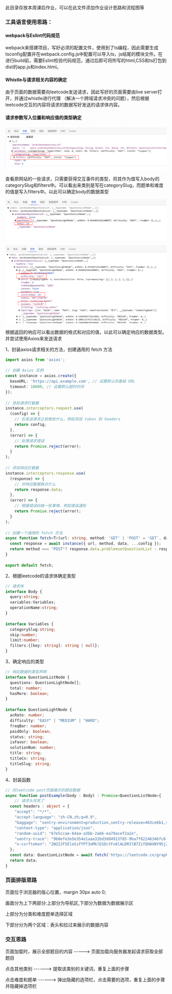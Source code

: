 此目录存放本周课后作业，可以在此文件添加作业设计思路和流程图等

### 工具语言使用思路：

#### webpack与Eslint代码规范

webpack来搭建项目，写好必须的配置文件，使用到了ts编程，因此需要生成tsconfig配置并在webpack.config.js中配置可以导入ts，js结尾的模块文件。在进行build前，需要Eslint检验代码规范，通过后即可将所写的html,CSS和ts打包到dist的app.js和index.html。

#### Whistle与请求相关内容的确定

由于页面的数据需要向leetcode发送请求，因此写好的页面需要由live server打开，并通过whistle进行代理
（解决一个跨域请求冲突的问题），然后根据leetcode交互的内容将请求的数据写好发送的请求体内容。 



#### 请求参数写入位置和响应值的类型确定

![72136578628](./assert/1721365786281.png)

查看原网站的一些请求，只需要获得交互事件的类型，将其作为值写入body的categorySlug和filters中。可以看出来类别是写在categorySlug，而题单和难度的值是写入filters中。以此可以确定body的数据类型

![72136609345](./assert/1721366093453.png)

![72136619433](./assert/1721366194335.png)



根据返回的响应可以看出数据的格式和对应的值，以此可以确定响应的数据类型。并尝试使用Axios来发送请求

1、封装axios请求相关的方法，创建通用的 fetch 方法

```ts
import axios from 'axios';

// 创建 Axios 实例
const instance = axios.create({
  baseURL: 'https://api.example.com', // 设置默认的基础 URL
  timeout: 10000, // 设置默认超时时间
});

// 添加请求拦截器
instance.interceptors.request.use(
  (config) => {
    // 在发送请求之前做些什么，例如添加 token 到 headers
    return config;
  },
  (error) => {
    // 处理请求错误
    return Promise.reject(error);
  }
);

// 添加响应拦截器
instance.interceptors.response.use(
  (response) => {
    // 对响应数据做点什么
    return response.data;
  },
  (error) => {
    // 根据错误码做一些事情，例如错误通知
    return Promise.reject(error);
  }
);

// 创建一个通用的 fetch 方法
async function fetch<T>(url: string, method: 'GET' | 'POST' = 'GET', data?: object, config?: object): Promise<T> {
  const response = await instance({ url, method, data, ...config });
  return method === "POST"? response.data.problemsetQuestionList : response;
}

export default fetch;
```

2、根据leetcode的请求体确定类型

```ts
// 请求体
interface Body {
  query:string;
  variables:Variables;
  operationName:string;
}

interface Variables {
  categorySlug:string;
  skip:number;
  limit:number;
  filters:{[key: string]: string | null};
}
```

3、确定响应的类型

```ts
// 响应数据的类型声明
interface QuestionListNode {
  questions: QuestionLightNode[];
  total: number;
  hasMore: boolean;
}

interface QuestionLightNode {
  acRate: number;
  difficulty: "EASY" | "MEDIUM" | "HARD";
  freqBar: number;
  paidOnly: boolean;
  status: string;
  isFavor: boolean;
  solutionNum: number;
  title: string;
  titleCn: string;
  titleSlug: string;
}
```

4、封装函数

```ts
// 向leetcode post页面展示的题目数据
async function postExample(body : Body) : Promise<QuestionListNode>{
    // 请求头写死了
  const headers : object = {
    "accept": "*/*",
    "accept-language": "zh-CN,zh;q=0.9",
    "baggage": "sentry-environment=production,sentry-release=463ce6b1,sentry-transaction=%2Fproblemset%2F%5B%5B...slug%5D%5D,sentry-public_key=1595090ae2f831f9e65978be5851f865,sentry-trace_id=9b0efe3e5e354e1aaa32bd3d84913f85,sentry-sample_rate=0.03",
    "content-type": "application/json",
    "random-uuid": "67e5ccae-64aa-a3bb-2a66-ea79acef2a2e",
    "sentry-trace": "9b0efe3e5e354e1aaa32bd3d84913f85-9ba7f8224634bfc6-0",
    "x-csrftoken": "2W2ZJF5EleSiFYPT3oMklD1DctFx6lALDR3lB7ZifQHAXNY95jZDqrf3OpckK7ed",
  };
  const data: QuestionListNode = await fetch('https://leetcode.cn/graphql/', 'POST', body, headers);
  return data;
}
```


### 页面排版思路

页面位于浏览器的版心位置，margin 30px auto 0;

画面分为上下两部分:上部分为导航区,下部分为数据为数据展示区

上部分为分类和难度题单选择区域

下部分分为两个区域：表头和拉过来展示的数据内容



### 交互思路

页面加载时，展示全部题目的内容  ----->  页面加载向服务器发起请求获取全部题目

点击其他类别  ------> 提取该类别的关键词，重复上面的步骤

点击难度和题单 ------> 弹出隐藏的选项栏，点击需要的选项，重复上面的步骤并隐藏掉选项栏









